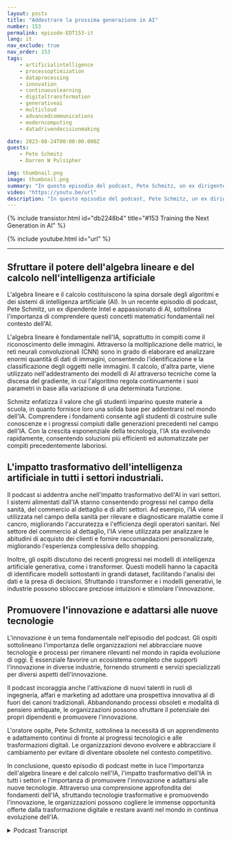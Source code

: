 ```yaml
---
layout: posts
title: "Addestrare la prossima generazione in AI"
number: 153
permalink: episode-EDT153-it
lang: it
nav_exclude: true
nav_order: 153
tags:
    - artificialintelligence
    - processoptimization
    - dataprocessing
    - innovation
    - continuouslearning
    - digitaltransformation
    - generativeai
    - multicloud
    - advancedcommunications
    - moderncomputing
    - datadrivendecisionmaking

date: 2023-08-24T00:00:00.000Z
guests:
    - Pete Schmitz
    - Darren W Pulsipher

img: thumbnail.png
image: thumbnail.png
summary: "In questo episodio del podcast, Pete Schmitz, un ex dirigente commerciale di Intel, parla del suo lavoro con gli studenti delle scuole superiori nell'insegnare loro sull'IA e su come utilizzarla nelle competizioni di robotica. Spiega che queste competizioni richiedono l'uso dell'autonomia e l'IA è un componente cruciale per raggiungerla. Pete condivide un esempio di come la visione artificiale, alimentata dall'IA, viene utilizzata nel veicolo navale senza pilota del Defense Advanced Research Projects Agency, DARPA D Hunter."
video: "https://youtu.be/url"
description: "In questo episodio del podcast, Pete Schmitz, un ex dirigente commerciale di Intel, parla del suo lavoro con gli studenti delle scuole superiori nell'insegnare loro sull'IA e su come utilizzarla nelle competizioni di robotica. Spiega che queste competizioni richiedono l'uso dell'autonomia e l'IA è un componente cruciale per raggiungerla. Pete condivide un esempio di come la visione artificiale, alimentata dall'IA, viene utilizzata nel veicolo navale senza pilota del Defense Advanced Research Projects Agency, DARPA D Hunter."
---
```


<div>
{% include transistor.html id="db2248b4" title="#153 Training the Next Generation in AI" %}

{% include youtube.html id="url" %}
</div>

---

## Sfruttare il potere dell'algebra lineare e del calcolo nell'intelligenza artificiale

L'algebra lineare e il calcolo costituiscono la spina dorsale degli algoritmi e dei sistemi di intelligenza artificiale (AI). In un recente episodio di podcast, Pete Schmitz, un ex dipendente Intel e appassionato di AI, sottolinea l'importanza di comprendere questi concetti matematici fondamentali nel contesto dell'AI.

L'algebra lineare è fondamentale nell'IA, soprattutto in compiti come il riconoscimento delle immagini. Attraverso la moltiplicazione delle matrici, le reti neurali convoluzionali (CNN) sono in grado di elaborare ed analizzare enormi quantità di dati di immagini, consentendo l'identificazione e la classificazione degli oggetti nelle immagini. Il calcolo, d'altra parte, viene utilizzato nell'addestramento dei modelli di AI attraverso tecniche come la discesa del gradiente, in cui l'algoritmo regola continuamente i suoi parametri in base alla variazione di una determinata funzione.

Schmitz enfatizza il valore che gli studenti imparino queste materie a scuola, in quanto fornisce loro una solida base per addentrarsi nel mondo dell'IA. Comprendere i fondamenti consente agli studenti di costruire sulle conoscenze e i progressi compiuti dalle generazioni precedenti nel campo dell'IA. Con la crescita esponenziale della tecnologia, l'IA sta evolvendo rapidamente, consentendo soluzioni più efficienti ed automatizzate per compiti precedentemente laboriosi.

## L'impatto trasformativo dell'intelligenza artificiale in tutti i settori industriali.

Il podcast si addentra anche nell'impatto trasformativo dell'AI in vari settori. I sistemi alimentati dall'IA stanno consentendo progressi nel campo della sanità, del commercio al dettaglio e di altri settori. Ad esempio, l'IA viene utilizzata nel campo della sanità per rilevare e diagnosticare malattie come il cancro, migliorando l'accuratezza e l'efficienza degli operatori sanitari. Nel settore del commercio al dettaglio, l'IA viene utilizzata per analizzare le abitudini di acquisto dei clienti e fornire raccomandazioni personalizzate, migliorando l'esperienza complessiva dello shopping.

Inoltre, gli ospiti discutono dei recenti progressi nei modelli di intelligenza artificiale generativa, come i transformer. Questi modelli hanno la capacità di identificare modelli sottostanti in grandi dataset, facilitando l'analisi dei dati e la presa di decisioni. Sfruttando i transformer e i modelli generativi, le industrie possono sbloccare preziose intuizioni e stimolare l'innovazione.

## Promuovere l'innovazione e adattarsi alle nuove tecnologie

L'innovazione è un tema fondamentale nell'episodio del podcast. Gli ospiti sottolineano l'importanza delle organizzazioni nel abbracciare nuove tecnologie e processi per rimanere rilevanti nel mondo in rapida evoluzione di oggi. È essenziale favorire un ecosistema completo che supporti l'innovazione in diverse industrie, fornendo strumenti e servizi specializzati per diversi aspetti dell'innovazione.

Il podcast incoraggia anche l'attivazione di nuovi talenti in ruoli di ingegneria, affari e marketing ad adottare una prospettiva innovativa al di fuori dei canoni tradizionali. Abbandonando processi obsoleti e modalità di pensiero antiquate, le organizzazioni possono sfruttare il potenziale dei propri dipendenti e promuovere l'innovazione.

L'oratore ospite, Pete Schmitz, sottolinea la necessità di un apprendimento e adattamento continui di fronte ai progressi tecnologici e alle trasformazioni digitali. Le organizzazioni devono evolvere e abbracciare il cambiamento per evitare di diventare obsolete nel contesto competitivo.

In conclusione, questo episodio di podcast mette in luce l'importanza dell'algebra lineare e del calcolo nell'IA, l'impatto trasformativo dell'IA in tutti i settori e l'importanza di promuovere l'innovazione e adattarsi alle nuove tecnologie. Attraverso una comprensione approfondita dei fondamenti dell'IA, sfruttando tecnologie trasformative e promuovendo l'innovazione, le organizzazioni possono cogliere le immense opportunità offerte dalla trasformazione digitale e restare avanti nel mondo in continua evoluzione dell'IA.



<details>
<summary> Podcast Transcript </summary>

<p></p>

</details>
